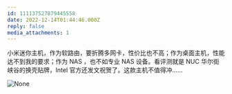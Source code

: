 ```yaml
---
id: 111137527879445558
date: 2022-12-14T01:44:46.000Z
reply: false
media_attachments: 1
---
```


小米迷你主机，作为软路由，要折腾多网卡，性价比也不高；作为桌面主机，性能达不到我的要求；作为 NAS ，也不如专业 NAS 设备。看评测就是 NUC 华尔街峡谷的换壳贴牌，Intel 官方还发文祝贺了。这款主机不值得冲……

![None](https://files.e5n.cc/media_attachments/files/111/219/479/914/860/312/original/49f182e404f395af.jfif)
